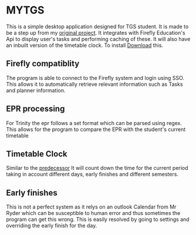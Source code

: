 # MYTGS
This is a simple desktop application designed for TGS student.
It is made to be a step up from my [original project](https://github.com/Torca2001/timetable-clock). 
It integrates with Firefly Education's Api to display user's tasks 
and performing caching of these. 
It will also have an inbuilt version of the timetable clock.
To install [Download](https://downloads.torca.xyz/mytgs/setup.exe) this.


## Firefly compatiblity 
The program is able to connect to the Firefly system and login using SSO.
This allows it to automatically retrieve relevant information such as Tasks
and planner information.


## EPR processing
For Trinity the epr follows a set format which can be parsed using regex.
This allows for the program to compare the EPR with the student's current timetable


## Timetable Clock
Similar to the [predecessor](https://github.com/Torca2001/timetable-clock) 
It will count down the time for the current period taking in account different days,
early finishes and different semesters.


## Early finishes
This is not a perfect system as it relys on an outlook Calendar from Mr Ryder which can be susceptible
to human error and thus sometimes the program can get this wrong.
This is easily resolved by going to settings and overriding the early finish for the day.
